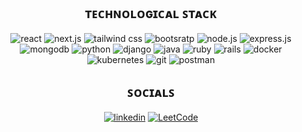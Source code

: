 <h2 align="center">ᴛᴇᴄʜɴᴏʟᴏɢɪᴄᴀʟ ꜱᴛᴀᴄᴋ</h2>
<p align="center">
  <img alt="react" src="https://img.shields.io/badge/React-20232A?style=for-the-badge&logo=react&logoColor=61DAFB" />
  <img alt="next.js" src="https://img.shields.io/badge/next%20js-000000?style=for-the-badge&logo=nextdotjs&logoColor=white" />
  <img alt="tailwind css" src="https://img.shields.io/badge/Tailwind_CSS-38B2AC?style=for-the-badge&logo=tailwind-css&logoColor=white" />
  <img alt="bootsratp" src="https://img.shields.io/badge/Bootstrap-563D7C?style=for-the-badge&logo=bootstrap&logoColor=white" />
  <img alt="node.js" src="https://img.shields.io/badge/Node%20js-339933?style=for-the-badge&logo=nodedotjs&logoColor=white" />
  <img alt="express.js" src="https://img.shields.io/badge/Express%20js-000000?style=for-the-badge&logo=express&logoColor=white" />
  <img alt="mongodb" src="https://img.shields.io/badge/MongoDB-4EA94B?style=for-the-badge&logo=mongodb&logoColor=white" />
  <img alt="python" src="https://img.shields.io/badge/Python-FFD43B?style=for-the-badge&logo=python&logoColor=blue" />
  <img alt="django" src="https://img.shields.io/badge/Django-092E20?style=for-the-badge&logo=django&logoColor=green" />
  <img alt="java" src="https://img.shields.io/badge/java-%23ED8B00.svg?style=for-the-badge&logo=openjdk&logoColor=white" />
  <img alt="ruby" src="https://img.shields.io/badge/Ruby-CC342D?style=for-the-badge&logo=ruby&logoColor=white" />
  <img alt="rails" src="https://img.shields.io/badge/rails-%23CC0000.svg?style=for-the-badge&logo=ruby-on-rails&logoColor=white" />
  <img alt="docker" src="https://img.shields.io/badge/docker-%230db7ed.svg?style=for-the-badge&logo=docker&logoColor=white" />
  <img alt="kubernetes" src="https://img.shields.io/badge/kubernetes-%23326ce5.svg?style=for-the-badge&logo=kubernetes&logoColor=white" />
  <img alt="git" src="https://img.shields.io/badge/GIT-E44C30?style=for-the-badge&logo=git&logoColor=white" />
  <img alt="postman" src="https://img.shields.io/badge/Postman-FF6C37?style=for-the-badge&logo=Postman&logoColor=white" />
</p>

<h2 align="center">ꜱᴏᴄɪᴀʟꜱ</h2>
<p align="center"> 
  <a href="https://www.linkedin.com/in/reacharman/" target="_blank"><img alt="linkedin" src="https://img.shields.io/badge/linkedin-%230077B5.svg?style=for-the-badge&logo=linkedin&logoColor=white" /></a>
  <a href="https://leetcode.com/u/reacharman/" target="_blank"><img alt="LeetCode" src="https://img.shields.io/badge/LeetCode-000000?style=for-the-badge&logo=LeetCode&logoColor=#d16c06" /></a>
</p>
